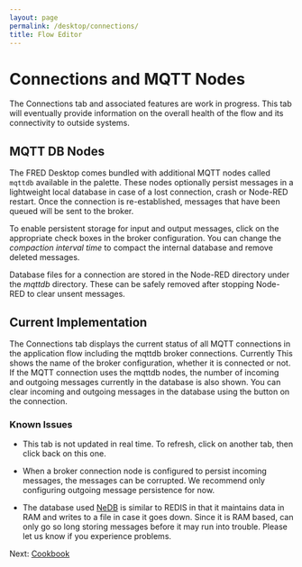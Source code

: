 ```yaml
---
layout: page
permalink: /desktop/connections/
title: Flow Editor
---
```

# Connections and MQTT Nodes

The Connections tab and associated features are work in progress.  This tab will eventually provide information on the overall health of the flow and its connectivity to outside systems.

## MQTT DB Nodes

The FRED Desktop comes bundled with additional MQTT nodes called `mqttdb` available in the palette.  These nodes optionally persist
messages in a lightweight local database in case of a lost connection, crash or Node-RED restart.  Once the connection is re-established, messages that have been queued will be sent to the broker.

To enable persistent storage for input and output messages, click on the appropriate check boxes in the broker configuration.  You can change the *compaction interval time* to compact the internal database and remove deleted messages.

Database files for a connection are stored in the Node-RED directory under the *mqttdb* directory.  These can be safely removed after stopping Node-RED to clear unsent messages.

## Current Implementation

The Connections tab displays the current status of all MQTT connections in the application flow including the mqttdb broker connections.  Currently This shows the name of the broker configuration, whether it is connected or not.  If the MQTT connection uses the mqttdb nodes, the number of incoming and outgoing messages currently in the database is also shown.  You can clear incoming and outgoing messages in the database using the button on the connection.

### Known Issues

* This tab is not updated in real time.  To refresh, click
on another tab, then click back on this one.

* When a broker connection node is configured to persist incoming messages, the messages can be corrupted.  We recommend only configuring outgoing message persistence for now.

* The database used [NeDB](https://github.com/louischatriot/nedb) is similar to REDIS in that it maintains data in RAM and writes to a file in case it goes down.  Since it is RAM based, can only go so long storing messages before it may run into trouble.  Please let us know if you experience problems.

Next: [Cookbook](/desktop/cookbook)